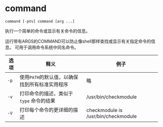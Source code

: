 # command

```shell
command [-pVv] command [arg ...]
```

执行一个简单的命令或显示有关命令的信息。

运行带有ARGS的COMMAND可以防止像shell那样查找或显示有关指定命令的信息。 可用于调用命令系统中同名命令。

| 选项   | 释义                         | 例子                                  |
| ---- | -------------------------- | ----------------------------------- |
| `-p` | 使用`PATH`的默认值，以确保找到所有标准实用程序 | 略                                   |
| `-v` | 打印命令的描述，类似于 `type` 命令的结果   | /usr/bin/checkmodule                |
| `-V` | 打印每个命令的更详细的描述              | checkmodule is /usr/bin/checkmodule |
